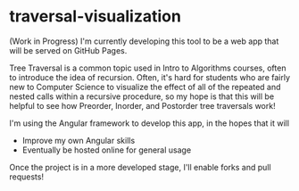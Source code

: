 # traversal-visualization
(Work in Progress)
I'm currently developing this tool to be a web app that will be served on GitHub Pages.

Tree Traversal is a common topic used in Intro to Algorithms courses, often to introduce the idea of recursion.
Often, it's hard for students who are fairly new to Computer Science to visualize the effect of all of the repeated and nested calls within
a recursive procedure, so my hope is that this will be helpful to see how Preorder, Inorder, and Postorder tree traversals work!

I'm using the Angular framework to develop this app, in the hopes that it will
* Improve my own Angular skills
* Eventually be hosted online for general usage

Once the project is in a more developed stage, I'll enable forks and pull requests!
